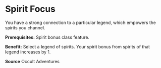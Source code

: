 ﻿---
cssclass: [feats]

---
# Spirit Focus

You have a strong connection to a particular legend, which empowers the spirits you channel.

**Prerequisites:** Spirit bonus class feature.

**Benefit:** Select a legend of spirits. Your spirit bonus from spirits of that legend increases by 1.

**Source** Occult Adventures